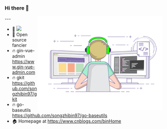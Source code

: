 ### Hi there 👋


<img align="right"  width="400px" src="./developer-github.gif"  />
---

- 🔭 [![](https://img.shields.io/badge/Golang-1E90FF?style=flat-square&logo=go&logoColor=white)](#)
- 🌱 Open source fancier
- 🔥 gin-vue-admin https://www.gin-vue-admin.com
- 🔥 gkit https://github.com/songzhibin97/gkit
- 🔥 go-baseutils https://github.com/songzhibin97/go-baseutils
- 🏠 Homepage at https://www.cnblogs.com/binHome


